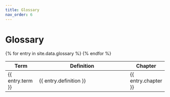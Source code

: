 ```yaml
---
title: Glossary
nav_order: 6
---
```


# Glossary

<table class="grid" style="width: 100%">
    <colgroup>
        <col width="20%" />
        <col width="70%" />
        <col width="10%" />
    </colgroup>
    <thead>
        <tr class="header">
            <th>Term</th>
            <th>Definition</th>
            <th>Chapter</th>
        </tr>
    </thead>
    <tbody>
    {% for entry in site.data.glossary %}
        <tr>
          <td>{{ entry.term }}</td>
          <td>{{ entry.definition }}</td>
          <td>{{ entry.chapter }}</td>
        </tr>
    {% endfor %}
    </tbody>
</table>

